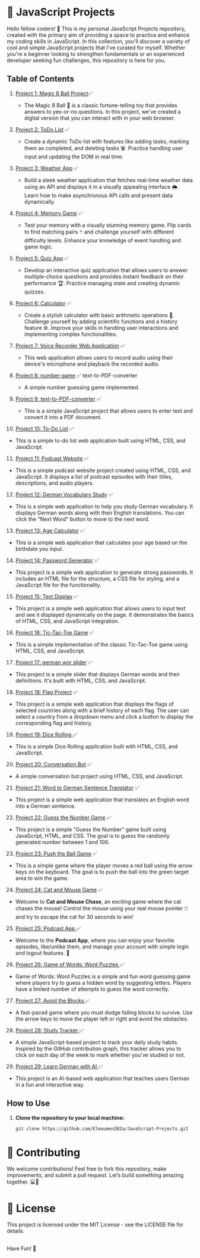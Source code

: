 # 🚀 JavaScript Projects 

Hello fellow coders! 👋 This is my personal JavaScript Projects repository, created with the primary aim of providing a space to practice and enhance my coding skills in JavaScript. In this collection, you'll discover a variety of cool and simple JavaScript projects that I've curated for myself. Whether you're a beginner looking to strengthen fundamentals or an experienced developer seeking fun challenges, this repository is here for you.

## Table of Contents

1. [Project 1: Magic 8 Ball Project](./projects/magic_8_ball)✅
    - The Magic 8 Ball 🎱 is a classic fortune-telling toy that provides answers to yes-or-no questions. In this project, we've created a digital version that you can interact with in your web browser.

2. [Project 2: ToDo List](./projects/todo-list) ✅
   - Create a dynamic ToDo list with features like adding tasks, marking them as completed, and deleting tasks 🗑️. Practice handling user input and updating the DOM in real time.

3. [Project 3: Weather App](./projects/weather-app) ✅
   - Build a sleek weather application that fetches real-time weather data using an API and displays it in a visually appealing interface 🌦️. Learn how to make asynchronous API calls and present data dynamically.

4. [Project 4: Memory Game](./projects/memory-game) ✅
   - Test your memory with a visually stunning memory game. Flip cards to find matching pairs 🃏 and challenge yourself with different difficulty levels. Enhance your knowledge of event handling and game logic.

5. [Project 5: Quiz App](./projects/quiz-app) ✅
   - Develop an interactive quiz application that allows users to answer multiple-choice questions and provides instant feedback on their performance 🏆. Practice managing state and creating dynamic quizzes.

6. [Project 6: Calculator](./projects/calculator) ✅
   - Create a stylish calculator with basic arithmetic operations 🧮. Challenge yourself by adding scientific functions and a history feature ⚙️. Improve your skills in handling user interactions and implementing complex functionalities.
   
7. [Project 7: Voice Recorder Web Application](./projects/voice-recorder) ✅ 
   - This web application allows users to record audio using their device's microphone and playback the recorded audio.

8. [Project 8: number-game](./projects/number-game) ✅   text-to-PDF-converter
   - A simple number guessing game implemented.

9. [Project 9: text-to-PDF-converter](./projects/text-to-PDF-converter) ✅
   - This is a simple JavaScript project that allows users to enter text and convert it into a PDF document.

10. [Project 10: To-Do List](./projects/To-Do-List) ✅
   - This is a simple to-do list web application built using HTML, CSS, and JavaScript.

11. [Project 11: Podcast Website](./projects/podcast-website) ✅
   - This is a simple podcast website project created using HTML, CSS, and JavaScript. It displays a list of podcast episodes with their titles, descriptions, and audio players.

12. [Project 12: German Vocabulary Study](./projects/German-vocabulary-study) ✅
   - This is a simple web application to help you study German vocabulary. It displays German words along with their English translations. You can click the "Next Word" button to move to the next word.

13. [Project 13: Age Calculator](./projects/age-calculator) ✅
   - This is a simple web application that calculates your age based on the birthdate you input.

14. [Project 14: Password Generator](./projects/password-generator) ✅
   - This project is a simple web application to generate strong passwords. It includes an HTML file for the structure, a CSS file for styling, and a JavaScript file for the functionality.

15. [Project 15: Text Display](./projects/text-display) ✅
   - This project is a simple web application that allows users to input text and see it displayed dynamically on the page. It demonstrates the basics of HTML, CSS, and JavaScript integration.

16. [Project 16: Tic-Tac-Toe Game](./projects/Tic-Tac-Toe-Game) ✅
   - This is a simple implementation of the classic Tic-Tac-Toe game using HTML, CSS, and JavaScript.

17. [Project 17: german wor slider](./projects/german-word-slider) ✅
   - This project is a simple slider that displays German words and their definitions. It's built with HTML, CSS, and JavaScript.

18. [Project 18: Flag Project](./projects/flag-project) ✅
   - This project is a simple web application that displays the flags of selected countries along with a brief history of each flag. The user can select a country from a dropdown menu and click a button to display the corresponding flag and history.

19. [Project 19: Dice Rolling ](./projects/dice-rolling) ✅
   - This is a simple Dice Rolling application built with HTML, CSS, and JavaScript.

20. [Project 20: Conversation Bot](./projects/conversation-bot) ✅
   - A simple conversation bot project using HTML, CSS, and JavaScript.

21. [Project 21: Word to German Sentence Translator](./projects/Word-to-Sentence) ✅
   - This project is a simple web application that translates an English word into a German sentence.
     
22. [Project 22: Guess the Number Game](./projects/guess_number_game) ✅
   - This project is a simple "Guess the Number" game built using JavaScript, HTML, and CSS. The goal is to guess the randomly generated number between 1 and 100.

23. [Project 23: Push the Ball Game](./projects/push_the_ball_game) ✅
   - This is a simple game where the player moves a red ball using the arrow keys on the keyboard. The goal is to push the ball into the green target area to win the game.

24. [Project 24: Cat and Mouse Game](./projects/cat_mouse_game) ✅
   - Welcome to **Cat and Mouse Chase**, an exciting game where the cat chases the mouse! Control the mouse using your real mouse pointer 🖱️ and try to escape the cat for 30 seconds to win!

25. [Project 25: Podcast App ](./projects/podcast_app) ✅
   - Welcome to the **Podcast App**, where you can enjoy your favorite episodes, like/unlike them, and manage your account with simple login and logout features. 🚀

26. [Project 26: Game of Words: Word Puzzles ](./projects/word_puzzles) ✅
   - Game of Words: Word Puzzles is a simple and fun word guessing game where players try to guess a hidden word by suggesting letters. Players have a limited number of attempts to guess the word correctly.

27. [Project 27: Avoid the Blocks ](./projects/avoid_blocks) ✅
   - A fast-paced game where you must dodge falling blocks to survive. Use the arrow keys to move the player left or right and avoid the obstacles.

28. [Project 28: Study Tracker ](./projects/study_tracker) ✅
   - A simple JavaScript-based project to track your daily study habits. Inspired by the GitHub contribution graph, this tracker allows you to click on each day of the week to mark whether you've studied or not.

29. [Project 29: Learn German with AI ](./projects/learn_GermanAI) ✅
   - This project is an AI-based web application that teaches users German in a fun and interactive way.

## How to Use

1. **Clone the repository to your local machine:**

   ```bash
   git clone https://github.com/Elmoumen202a/JavaScript-Projects.git

# 🤝 Contributing

We welcome contributions! Feel free to fork this repository, make improvements, and submit a pull request. Let’s build something amazing together. 💻🚀  

# 📜 License
This project is licensed under the MIT License - see the LICENSE file for details.

 ## 
Have Fun! 🚀
